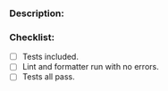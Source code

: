 ### Description:
<!-- A summary of the change included and which issue it addresses.
Please include any relevant motivation and background.
If it fixes an issue, please add a line with: Fixes #issue-number -->

### Checklist:
<!-- Please tick these as appropriate using [x] -->

- [ ] Tests included.
- [ ] Lint and formatter run with no errors.
- [ ] Tests all pass.